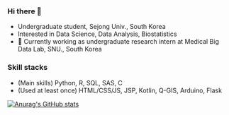 ### Hi there 👋
- Undergraduate student, Sejong Univ., South Korea     
- Interested in Data Science, Data Analysis, Biostatistics    
- 🔭 Currently working as undergraduate research intern at Medical Big Data Lab, SNU., South Korea       

### Skill stacks
- (Main skills) Python, R, SQL, SAS, C   
- (Used at least once) HTML/CSS/JS, JSP, Kotlin, Q-GIS, Arduino, Flask

<!--
**ZIO-KIM/ZIO-KIM** is a ✨ _special_ ✨ repository because its `README.md` (this file) appears on your GitHub profile.

Here are some ideas to get you started:

- 🔭 I’m currently working on ...
- 🌱 I’m currently learning ...
- 👯 I’m looking to collaborate on ...
- 🤔 I’m looking for help with ...
- 💬 Ask me about ...
- 📫 How to reach me: ...
- 😄 Pronouns: ...
- ⚡ Fun fact: ...
-->

[![Anurag's GitHub stats](https://github-readme-stats.vercel.app/api?username=ZIO-KIM&theme=radical)](https://github.com/anuraghazra/github-readme-stats)
